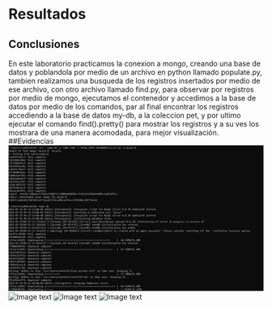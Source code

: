 # Resultados
## Conclusiones
En este laboratorio practicamos la conexion a mongo, creando una base de datos y poblandola por medio de un archivo en python llamado populate.py, tambien realizamos
una busqueda de los registros insertados por medio de ese archivo, con otro archivo llamado find.py, para observar por registros por medio de mongo, ejecutamos el
contenedor y accedimos a la base de datos por medio de los comandos, par al final encontrar los registros accediendo a la base de datos my-db, a la coleccion pet, y por 
ultimo ejecutar el comando find().pretty() para mostrar los registros y a su ves los mostrara de una manera acomodada, para mejor visualización.
##Evidencias
![Image text](https://github.com/AlfonsoLoopez/DAS_Sistemas/blob/Practica-3_2doParcial/Ene-Jun-2022/alfonso-israel-lopez-garza/Practica-3/laboratorio-1/Lab1_Img1.jpeg)
![Image text](https://github.com/AlfonsoLoopez/DAS_Sistemas/blob/Practica-3_2doParcial/Ene-Jun-2022/alfonso-israel-lopez-garza/Practica-3/laboratorio-2/Lab1_Img2.jpeg)
![Image text](https://github.com/AlfonsoLoopez/DAS_Sistemas/blob/Practica-3_2doParcial/Ene-Jun-2022/alfonso-israel-lopez-garza/Practica-3/laboratorio-2/Lab1_Img3.jpeg)
![Image text](https://github.com/AlfonsoLoopez/DAS_Sistemas/blob/Practica-3_2doParcial/Ene-Jun-2022/alfonso-israel-lopez-garza/Practica-3/laboratorio-2/Lab1_Img4.jpeg)
